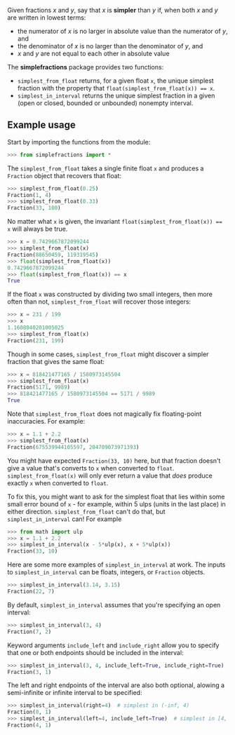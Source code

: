 Given fractions *x* and *y*, say that *x* is **simpler** than *y* if, when both
*x* and *y* are written in lowest terms:

- the numerator of *x* is no larger in absolute value than the numerator of
  *y*, and
- the denominator of *x* is no larger than the denominator of *y*, and
- *x* and *y* are not equal to each other in absolute value

The **simplefractions** package provides two functions:

- `simplest_from_float` returns, for a given float ``x``, the unique simplest
  fraction with the property that ``float(simplest_from_float(x)) == x``.
- `simplest_in_interval` returns the unique simplest fraction in a given
  (open or closed, bounded or unbounded) nonempty interval.

## Example usage

Start by importing the functions from the module:

```python
>>> from simplefractions import *
```

The `simplest_from_float` takes a single finite float `x` and produces a
`Fraction` object that recovers that float:

```python
>>> simplest_from_float(0.25)
Fraction(1, 4)
>>> simplest_from_float(0.33)
Fraction(33, 100)
```

No matter what `x` is given, the invariant `float(simplest_from_float(x)) == x`
will always be true.

```python
>>> x = 0.7429667872099244
>>> simplest_from_float(x)
Fraction(88650459, 119319545)
>>> float(simplest_from_float(x))
0.7429667872099244
>>> float(simplest_from_float(x)) == x
True
```

If the float `x` was constructed by dividing two small integers, then
more often than not, `simplest_from_float` will recover those integers:

```python
>>> x = 231 / 199
>>> x
1.1608040201005025
>>> simplest_from_float(x)
Fraction(231, 199)
```

Though in some cases, `simplest_from_float` might discover a simpler fraction
that gives the same float:

```python
>>> x = 818421477165 / 1580973145504
>>> simplest_from_float(x)
Fraction(5171, 9989)
>>> 818421477165 / 1580973145504 == 5171 / 9989
True
```

Note that `simplest_from_float` does not magically fix floating-point
inaccuracies. For example:

```python
>>> x = 1.1 + 2.2
>>> simplest_from_float(x)
Fraction(675539944105597, 204709073971393)
```

You might have expected `Fraction(33, 10)` here, but that fraction doesn't
give a value that's converts to `x` when converted to `float`.
`simplest_from_float(x)` will only ever return a value that *does* produce
exactly `x` when converted to `float`.

To fix this, you might want to ask for the simplest float that lies within
some small error bound of `x` - for example, within 5 ulps (units in the
last place) in either direction. `simplest_from_float` can't do that, but
`simplest_in_interval` can! For example

```python
>>> from math import ulp
>>> x = 1.1 + 2.2
>>> simplest_in_interval(x - 5*ulp(x), x + 5*ulp(x))
Fraction(33, 10)
```

Here are some more examples of `simplest_in_interval` at work. The inputs
to `simplest_in_interval` can be floats, integers, or `Fraction` objects.

```python
>>> simplest_in_interval(3.14, 3.15)
Fraction(22, 7)
```

By default, `simplest_in_interval` assumes that you're specifying an
open interval:

```python
>>> simplest_in_interval(3, 4)
Fraction(7, 2)
```

Keyword arguments `include_left` and `include_right` allow you to specify
that one or both endpoints should be included in the interval:

```python
>>> simplest_in_interval(3, 4, include_left=True, include_right=True)
Fraction(3, 1)
```

The left and right endpoints of the interval are also both optional, alowing
a semi-infinite or infinite interval to be specified:

```python
>>> simplest_in_interval(right=4)  # simplest in (-inf, 4)
Fraction(0, 1)
>>> simplest_in_interval(left=4, include_left=True)  # simplest in [4, inf)
Fraction(4, 1)
```
